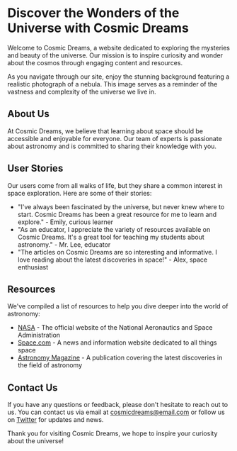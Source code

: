 <!--font:Poppins-->

# Discover the Wonders of the Universe with Cosmic Dreams

Welcome to Cosmic Dreams, a website dedicated to exploring the mysteries and beauty of the universe. Our mission is to inspire curiosity and wonder about the cosmos through engaging content and resources.

As you navigate through our site, enjoy the stunning background featuring a realistic photograph of a nebula. This image serves as a reminder of the vastness and complexity of the universe we live in.

## About Us

At Cosmic Dreams, we believe that learning about space should be accessible and enjoyable for everyone. Our team of experts is passionate about astronomy and is committed to sharing their knowledge with you.

## User Stories

Our users come from all walks of life, but they share a common interest in space exploration. Here are some of their stories:

- "I've always been fascinated by the universe, but never knew where to start. Cosmic Dreams has been a great resource for me to learn and explore." - Emily, curious learner
- "As an educator, I appreciate the variety of resources available on Cosmic Dreams. It's a great tool for teaching my students about astronomy." - Mr. Lee, educator
- "The articles on Cosmic Dreams are so interesting and informative. I love reading about the latest discoveries in space!" - Alex, space enthusiast

## Resources

We've compiled a list of resources to help you dive deeper into the world of astronomy:

- [NASA](#) - The official website of the National Aeronautics and Space Administration
- [Space.com](#) - A news and information website dedicated to all things space
- [Astronomy Magazine](#) - A publication covering the latest discoveries in the field of astronomy

## Contact Us

If you have any questions or feedback, please don't hesitate to reach out to us. You can contact us via email at [cosmicdreams@email.com](mailto:cosmicdreams@email.com) or follow us on [Twitter](#) for updates and news.

Thank you for visiting Cosmic Dreams, we hope to inspire your curiosity about the universe!

<!--

Write me content for website with wallpaper which alt text is:

"A realistic photograph of a nebula, with bright colors and intricate details that showcase the beauty of the universe."

The name/title of the page should not be 1:1 copy of the alt text but rather a real content of the website which is using this wallpaper.

- Use markdown format 
- Start with heading
- Heading should be short and concise
- The content should look like a real website 
- The website should not be about the wallpaper, wallpaper is just a related background
- Heading should be contain work "wallpaper" or "background"
- Include real sections like references, contact, user stories, etc. use things relevant to the page purpose.
- Feel free to use structure like headings, bullets, numbering, blockquotes, paragraphs, horizontal lines, etc.
- You can use formatting like bold or _italic_
- You can include UTF-8 emojis
- Links should be only #hash anchors (and you can refer to the document itself)
- Do not include images


---


# Cosmic Dreams: A Wallpaper to Inspire Your Imagination

Welcome to Cosmic Dreams, a website dedicated to exploring the wonders of the universe. Our mission is to inspire your imagination and spark curiosity about the mysteries beyond our planet. As you navigate through our site, enjoy the stunning wallpaper featuring a realistic photograph of a nebula. 

## About Us

At Cosmic Dreams, we believe that learning about space should be an enjoyable experience. That's why we've created a platform where anyone can discover the beauty and complexity of the cosmos. Our team of experts is passionate about astronomy and is committed to sharing their knowledge with you. 

## User Stories

Our users come from all walks of life, but they share a common interest in space exploration. Here are some of their stories:

- "I love using the Cosmic Dreams wallpaper as my background. It reminds me that there's so much more to the world than what I see every day." - Sarah, student
- "As a teacher, I'm always looking for ways to make science exciting for my students. Cosmic Dreams has been a great resource for lesson planning." - Mr. Johnson, educator
- "I've always been fascinated by space, but never had the opportunity to study it in depth. Thanks to Cosmic Dreams, I can learn at my own pace." - Alex, curious learner

## Resources

We've compiled a list of resources to help you dive deeper into the world of astronomy:

- [NASA](#) - The official website of the National Aeronautics and Space Administration
- [Space.com](#) - A news and information website dedicated to all things space
- [Astronomy Magazine](#) - A publication covering the latest discoveries in the field of astronomy

## Contact Us

If you have any questions or feedback, please don't hesitate to reach out to us. You can contact us via email at [cosmicdreams@email.com](mailto:cosmicdreams@email.com) or follow us on [Twitter](#) for updates and news. 

Thank you for visiting Cosmic Dreams, we hope you enjoy exploring the universe with us!


---


Heading should not include word "wallpaper". The website should not be about the wallpaper itself, wallpaper is just a related background, rewrite whole content.


---


# Discover the Wonders of the Universe with Cosmic Dreams

Welcome to Cosmic Dreams, a website dedicated to exploring the mysteries and beauty of the universe. Our mission is to inspire curiosity and wonder about the cosmos through engaging content and resources.

As you navigate through our site, enjoy the stunning background featuring a realistic photograph of a nebula. This image serves as a reminder of the vastness and complexity of the universe we live in.

## About Us

At Cosmic Dreams, we believe that learning about space should be accessible and enjoyable for everyone. Our team of experts is passionate about astronomy and is committed to sharing their knowledge with you.

## User Stories

Our users come from all walks of life, but they share a common interest in space exploration. Here are some of their stories:

- "I've always been fascinated by the universe, but never knew where to start. Cosmic Dreams has been a great resource for me to learn and explore." - Emily, curious learner
- "As an educator, I appreciate the variety of resources available on Cosmic Dreams. It's a great tool for teaching my students about astronomy." - Mr. Lee, educator
- "The articles on Cosmic Dreams are so interesting and informative. I love reading about the latest discoveries in space!" - Alex, space enthusiast

## Resources

We've compiled a list of resources to help you dive deeper into the world of astronomy:

- [NASA](#) - The official website of the National Aeronautics and Space Administration
- [Space.com](#) - A news and information website dedicated to all things space
- [Astronomy Magazine](#) - A publication covering the latest discoveries in the field of astronomy

## Contact Us

If you have any questions or feedback, please don't hesitate to reach out to us. You can contact us via email at [cosmicdreams@email.com](mailto:cosmicdreams@email.com) or follow us on [Twitter](#) for updates and news.

Thank you for visiting Cosmic Dreams, we hope to inspire your curiosity about the universe!

-->
